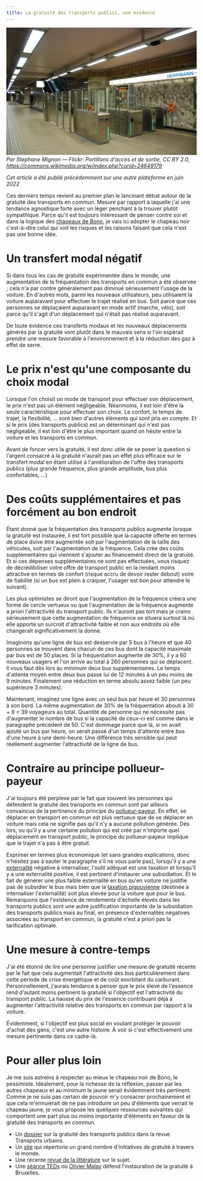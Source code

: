 ```yaml
---
title: La gratuité des transports publics, une évidence
---
```

![Portique d'accès au métro bruxellois](https://github.com/t-isaac/test-website-repo-3796/blob/main/images/portique%20acc%C3%A8s%20m%C3%A9tro.jpeg?raw=true)
_Par Stephane Mignon — Flickr: Portillons d'accès et de sortie, CC BY 2.0, https://commons.wikimedia.org/w/index.php?curid=24649179_

_Cet article a été publié précédemment sur une autre plateforme en juin 2022_

Ces derniers temps revient au premier plan le lancinant débat autour de la gratuité des transports en commun. Mesure par rapport à laquelle j'ai une tendance agnostique forte avec un léger penchant à la trouver plutôt sympathique. Parce qu'il est toujours intéressant de penser contre soi et dans la logique des [chapeaux de Bono](https://www.reseautransition.be/articles/les-six-chapeaux-de-bono/), je vais ici adopter le chapeau noir c'est-à-dire celui qui voit les risques et les raisons faisant que cela n'est pas une bonne idée.

# Un transfert modal négatif

Si dans tous les cas de gratuité expérimentée dans le monde, une augmentation de la fréquentation des transports en commun a été observée ; cela n'a par contre généralement pas diminué sérieusement l'usage de la voiture. En d'autres mots, parmi les nouveaux utilisateurs, peu utilisaient la voiture auparavant pour effectuer le trajet réalisé en bus. Soit parce que ces personnes se déplaçaient auparavant en mode actif (marche, vélo), soit parce qu'il s'agit d'un déplacement qui n'était pas réalisé auparavant.

De toute évidence ces transferts modaux et les nouveaux déplacements générés par la gratuité vont plutôt dans le mauvais sens si l'on espérait prendre une mesure favorable à l'environnement et à la réduction des gaz à effet de serre.

# Le prix n'est qu'une composante du choix modal

Lorsque l'on choisit un mode de transport pour effectuer son déplacement, le prix n'est pas un élément négligeable. Néanmoins, il est loin d'être la seule caractéristique pour effectuer son choix. Le confort, le temps de trajet, la flexibilité, ... sont bien d'autres éléments qui sont pris en compte. Et si le prix (des transports publics) est un déterminant qui n'est pas négligeable, il est loin d'être le plus important quand on hésite entre la voiture et les transports en commun.

Avant de foncer vers la gratuité, il est donc utile de se poser la question si l'argent consacré à la gratuité n'aurait pas un effet plus efficace sur le transfert modal en étant utilisé à l'amélioration de l'offre des transports publics (plus grande fréquence, plus grande amplitude, bus plus confortables, ...)

# Des coûts supplémentaires et pas forcément au bon endroit

Étant donné que la fréquentation des transports publics augmente lorsque la gratuité est instaurée, il est fort possible que la capacité offerte en termes de place doive être augmentée soit par l'augmentation de la taille des véhicules, soit par l'augmentation de la fréquence. Cela crée des coûts supplémentaires qui viennent s'ajouter au financement direct de la gratuité. Et si ces dépenses supplémentaires ne sont pas effectuées, vous risquez de décrédibiliser votre offre de transport public en la rendant moins attractive en termes de confort (risque accru de devoir rester debout) voire de fiabilité (si un bus est plein à craquer, l'usager est bon pour attendre le suivant).

Les plus optimistes se diront que l'augmentation de la fréquence créera une forme de cercle vertueux vu que l'augmentation de la fréquence augmente a priori l'attractivité du transport public. Ils n'auront pas tort mais je crains sérieusement que cette augmentation de fréquence se situera surtout là où elle apporte un surcroît d'attractivité faible et non aux endroits où elle changerait significativement la donne.

Imaginons qu'une ligne de bus est desservie par 5 bus à l'heure et que 40 personnes se trouvent dans chacun de ces bus dont la capacité maximale par bus est de 50 places. Si la fréquentation augmente de 30%, il y a 60 nouveaux usagers et l'on arrive au total à 260 personnes qui se déplacent. Il vous faut dès lors au minimum deux bus supplémentaires. Le temps d'attente moyen entre deux bus passe lui de 12 minutes à un peu moins de 9 minutes. Finalement une réduction en terme absolu assez faible (un peu supérieure 3 minutes).

Maintenant, imaginez une ligne avec un seul bus par heure et 30 personnes à son bord. La même augmentation de 30% de la fréquentation abouti à 30 + 9 = 39 voyageurs au total. Quantité de personne qui ne nécessite pas d'augmenter le nombre de bus si la capacité de ceux-ci est comme dans le paragraphe précédent de 50. C'est dommage parce que là, si on avait ajouté un bus par heure, on serait passé d'un temps d'attente entre bus d'une heure à une demi-heure. Une différence très sensible qui peut réellement augmenter l'attractivité de la ligne de bus.

# Contraire au principe pollueur-payeur

J'ai toujours été perplexe par le fait que souvent les personnes qui défendent la gratuité des transports en commun sont par ailleurs convaincus de la pertinence du principe du [pollueur-payeur](https://fr.wikipedia.org/wiki/Principe_pollueur-payeur). En effet, se déplacer en transport en commun est plus vertueux que de se déplacer en voiture mais cela ne signifie pas qu'il n'y a aucune pollution générée. Dès lors, vu qu'il y a une certaine pollution qui est créé par n'importe quel déplacement en transport public, le principe du pollueur-payeur implique que le trajet n'a pas à être gratuit.

Exprimer en termes plus économique (et sans grandes explications, donc n'hésitez pas à sauter le paragraphe s'il ne vous parle pas), lorsqu'il y a une [externalité](https://fr.wikipedia.org/wiki/Externalit%C3%A9) négative à internaliser, l'outil adéquat est une taxation et lorsqu'il y a une externalité positive, il est pertinent d'instaurer une subsidiation. Et le fait de générer une plus faible externalité en bus qu'en voiture ne justifie pas de subsidier le bus mais bien que la [taxation pigouvienne](https://fr.wikipedia.org/wiki/Taxe_pigouvienne) (destinée à internaliser l'externalité) soit plus élevée pour la voiture que pour le bus. Remarquons que l'existence de rendements d'échelle élevés dans les transports publics sont une autre justification importante de la subsidiation des transports publics mais au final, en présence d'externalités négatives associées au transport en commun, la gratuité n'est a priori pas la tarification optimale.

# Une mesure à contre-temps

J'ai été étonné de lire une personne justifier une mesure de gratuité récente par le fait que cela augmentait l'attractivité des bus particulièrement dans cette période de crise énergétique et de coût exorbitant du carburant. Personnellement, j'aurais tendance à penser que le prix élevé de l'essence rend d'autant moins pertinent la gratuité si l'objectif est l'attractivité du transport public. La hausse du prix de l'essence contribuant déjà à augmenter l'attractivité relative des transports en commun par rapport à la voiture.

Évidemment, si l'objectif est plus social en voulant protéger le pouvoir d'achat des gens, c'est une autre histoire. À voir si c'est effectivement une mesure pertinente dans ce cadre-là.

# Pour aller plus loin

Je me suis astreins à respecter au mieux le chapeau noir de Bono, le pessimiste. Idéalement, pour la richesse de la réflexion, passer par les autres chapeaux et au minimum le jaune serait évidemment très pertinent. Comme je ne suis pas certain de pouvoir m'y consacrer prochainement et que cela m'ennuierait de ne pas introduire un peu d'éléments que verrait le chapeau jaune, je vous propose les quelques ressources suivantes qui comportent une part plus ou moins importante d'éléments en faveur de la gratuité des transports en commun.

- Un [dossier](https://www.cairn.info/revue-transports-urbains-2020-1-page-3.htm) sur la gratuité des transports publics dans la revue Transports urbains.
- Un [site](https://freepublictransport.info/) qui répertorie un grand nombre d'initiatives de gratuité à travers le monde.
- Une récente [revue de la littérature](https://lilloa.univ-lille.fr/bitstream/handle/20.500.12210/56329/https:/hal-sciencespo.archives-ouvertes.fr/hal-03403442/document?sequence=1) sur le sujet.
- Une [séance TEDx](https://www.youtube.com/watch?v=DRxtQgxH1SU) où [Olivier Malay](https://www.linkedin.com/in/olivier-malay-84a0011b5/?lipi=urn%3Ali%3Apage%3Ad_flagship3_pulse_read%3BQGvP4vNARXawQDsma6erTw%3D%3D) défend l'instauration de la gratuité à Bruxelles.